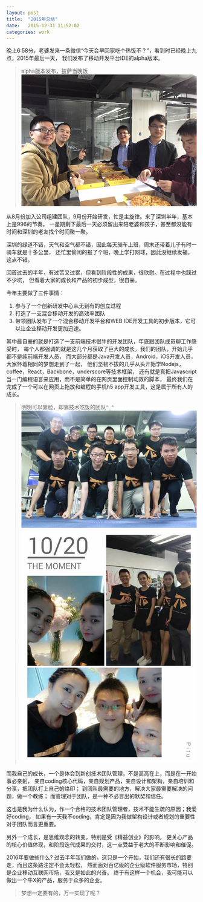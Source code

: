 ```yaml
---
layout: post
title:  "2015年总结"
date:   2015-12-31 11:52:02
categories: work
---
```

晚上6:58分，老婆发来一条微信“今天会早回家吃个热饭不？”，看到时已经晚上九点，2015年最后一天，
我们发布了移动开发平台IDE的alpha版本。

>alpha版本发布，披萨当晚饭
>![alpha版本发布，披萨当晚饭](https://raw.githubusercontent.com/vulcan/vulcan.github.io/master/images/pizza.jpg)

从8月份加入公司组建团队，9月份开始研发，忙是主旋律。来了深圳半年，基本上是996的节奏，
一星期剩下最后一天必须留出来陪老婆和孩子，甚至都没能有时间和深圳的老友找个时间聚一聚。

深圳的绿道不错，天气和空气都不错，因此每天骑车上班，周末还带着儿子有时一骑车就是十多公里，
还忙里偷闲的报了个班，晚上学打网球，因此没继续发福，这点不错。


回首过去的半年，有过苦又过累，但看到阶段性的成果，很欣慰。在过程中也踩过不少坑，
但看着大家的成长和产品的初步成型，很自豪。

今年主要做了三件事情：

1. 参与了一个创新研发中心从无到有的创立过程
1. 打造了一支混合移动开发的高效率团队
1. 带领团队发布了一个混合移动开发平台和WEB IDE开发工具的初步版本，它可以让企业移动开发更加迅速。

其中最自豪的就是打造了一支前端技术很牛的开发团队，年底跟团队成员聊工作感受时，
每个人都强调的就是这几个月获取了巨大的成长，我们的团队，开始几乎都不是纯前端开发人员，
而大部分都是Java开发人员，Android，iOS开发人员，大家怀着相同的梦想走到了一起，
他们坚韧不拔的几乎从头开始学Nodejs，coffee，React，Backbone，underscore等技术框架，
还有就是真把Javascript当一门编程语言来应用，而不是简单的在网页里面控制动效的脚本，
最终我们在完成了一个可以在网页上拖放和编程的手机h5 app开发工具，这是属于所有人的成长。

>明明可以靠脸，却靠技术吃饭的团队`^_^`
>![明明可以靠脸，却靠技术吃饭的团队](https://raw.githubusercontent.com/vulcan/vulcan.github.io/master/images/team.jpg)
>![明明可以靠脸，却靠技术吃饭的团队](https://raw.githubusercontent.com/vulcan/vulcan.github.io/master/images/team1.jpg)

而我自己的成长，一个是体会到新创技术团队管理，不是高高在上，而是在一开始事必亲躬，
亲自coding核心代码，亲自规划产品，亲自设计和架构，亲自培训和分享，把团队打上自己的烙印；
到团队最需要的地方，解决大家最需要解决的问题，做一个教练；
而管理对于团队，是一种不必言出的默契和信任。

这也是我为什么认为，作一个合格的技术团队管理者，技术不能生疏的原因；我爱好coding，
如果有一天我不coding，肯定是因为我做架构设计或者规划的重要性对于团队而言更重要。

另外一个成长，是思维观念的转变，特别是受《精益创业》的影响，
更关心产品的核心价值体现，和阶段迭代成果的交付，这一点受益于老大的不断影响和催促。

2016年要做些什么?
过去半年我们做的，这只是一个开始，我们还有很长的路要走，而且这条路注定不会太轻松，
然而面对百亿级的企业级软件服务市场，特别是企业移动互联网市场，我又是如此的兴奋。
终于有这样一个机会，我可能可以做出一个牛X的产品，服务于众多的企业。

> 梦想一定要有的，万一实现了呢？
